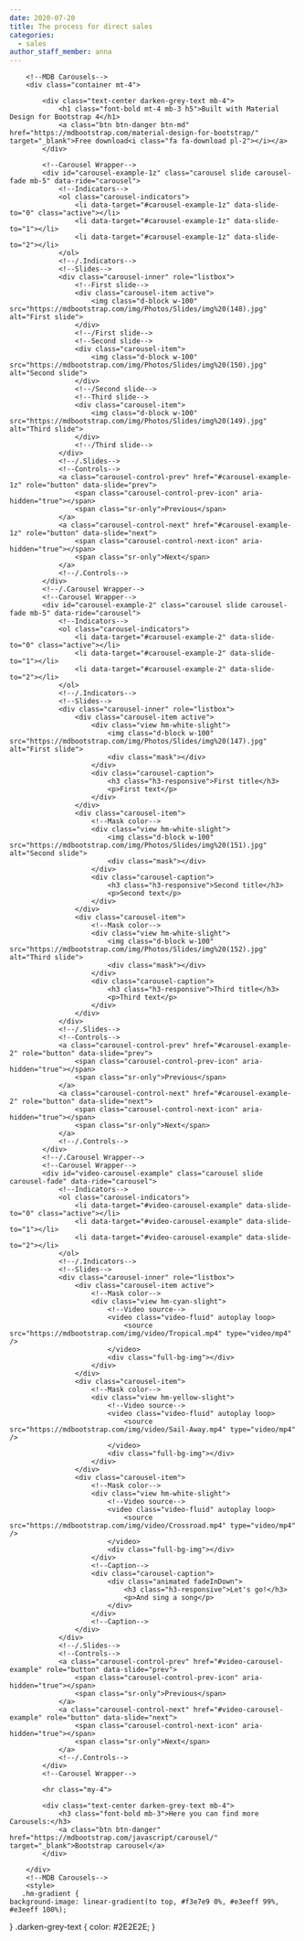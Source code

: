 ```yaml
---
date: 2020-07-20
title: The process for direct sales
categories:
  - sales
author_staff_member: anna
---
```


<section  class="hm-gradient">

        
        <!--MDB Carousels-->
        <div class="container mt-4">

            <div class="text-center darken-grey-text mb-4">
                <h1 class="font-bold mt-4 mb-3 h5">Built with Material Design for Bootstrap 4</h1>
                <a class="btn btn-danger btn-md" href="https://mdbootstrap.com/material-design-for-bootstrap/" target="_blank">Free download<i class="fa fa-download pl-2"></i></a>
            </div>

            <!--Carousel Wrapper-->
            <div id="carousel-example-1z" class="carousel slide carousel-fade mb-5" data-ride="carousel">
                <!--Indicators-->
                <ol class="carousel-indicators">
                    <li data-target="#carousel-example-1z" data-slide-to="0" class="active"></li>
                    <li data-target="#carousel-example-1z" data-slide-to="1"></li>
                    <li data-target="#carousel-example-1z" data-slide-to="2"></li>
                </ol>
                <!--/.Indicators-->
                <!--Slides-->
                <div class="carousel-inner" role="listbox">
                    <!--First slide-->
                    <div class="carousel-item active">
                        <img class="d-block w-100" src="https://mdbootstrap.com/img/Photos/Slides/img%20(148).jpg" alt="First slide">
                    </div>
                    <!--/First slide-->
                    <!--Second slide-->
                    <div class="carousel-item">
                        <img class="d-block w-100" src="https://mdbootstrap.com/img/Photos/Slides/img%20(150).jpg" alt="Second slide">
                    </div>
                    <!--/Second slide-->
                    <!--Third slide-->
                    <div class="carousel-item">
                        <img class="d-block w-100" src="https://mdbootstrap.com/img/Photos/Slides/img%20(149).jpg" alt="Third slide">
                    </div>
                    <!--/Third slide-->
                </div>
                <!--/.Slides-->
                <!--Controls-->
                <a class="carousel-control-prev" href="#carousel-example-1z" role="button" data-slide="prev">
                    <span class="carousel-control-prev-icon" aria-hidden="true"></span>
                    <span class="sr-only">Previous</span>
                </a>
                <a class="carousel-control-next" href="#carousel-example-1z" role="button" data-slide="next">
                    <span class="carousel-control-next-icon" aria-hidden="true"></span>
                    <span class="sr-only">Next</span>
                </a>
                <!--/.Controls-->
            </div>
            <!--/.Carousel Wrapper-->
            <!--Carousel Wrapper-->
            <div id="carousel-example-2" class="carousel slide carousel-fade mb-5" data-ride="carousel">
                <!--Indicators-->
                <ol class="carousel-indicators">
                    <li data-target="#carousel-example-2" data-slide-to="0" class="active"></li>
                    <li data-target="#carousel-example-2" data-slide-to="1"></li>
                    <li data-target="#carousel-example-2" data-slide-to="2"></li>
                </ol>
                <!--/.Indicators-->
                <!--Slides-->
                <div class="carousel-inner" role="listbox">
                    <div class="carousel-item active">
                        <div class="view hm-white-slight">
                            <img class="d-block w-100" src="https://mdbootstrap.com/img/Photos/Slides/img%20(147).jpg" alt="First slide">
                            <div class="mask"></div>
                        </div>
                        <div class="carousel-caption">
                            <h3 class="h3-responsive">First title</h3>
                            <p>First text</p>
                        </div>
                    </div>
                    <div class="carousel-item">
                        <!--Mask color-->
                        <div class="view hm-white-slight">
                            <img class="d-block w-100" src="https://mdbootstrap.com/img/Photos/Slides/img%20(151).jpg" alt="Second slide">
                            <div class="mask"></div>
                        </div>
                        <div class="carousel-caption">
                            <h3 class="h3-responsive">Second title</h3>
                            <p>Second text</p>
                        </div>
                    </div>
                    <div class="carousel-item">
                        <!--Mask color-->
                        <div class="view hm-white-slight">
                            <img class="d-block w-100" src="https://mdbootstrap.com/img/Photos/Slides/img%20(152).jpg" alt="Third slide">
                            <div class="mask"></div>
                        </div>
                        <div class="carousel-caption">
                            <h3 class="h3-responsive">Third title</h3>
                            <p>Third text</p>
                        </div>
                    </div>
                </div>
                <!--/.Slides-->
                <!--Controls-->
                <a class="carousel-control-prev" href="#carousel-example-2" role="button" data-slide="prev">
                    <span class="carousel-control-prev-icon" aria-hidden="true"></span>
                    <span class="sr-only">Previous</span>
                </a>
                <a class="carousel-control-next" href="#carousel-example-2" role="button" data-slide="next">
                    <span class="carousel-control-next-icon" aria-hidden="true"></span>
                    <span class="sr-only">Next</span>
                </a>
                <!--/.Controls-->
            </div>
            <!--/.Carousel Wrapper-->
            <!--Carousel Wrapper-->
            <div id="video-carousel-example" class="carousel slide carousel-fade" data-ride="carousel">
                <!--Indicators-->
                <ol class="carousel-indicators">
                    <li data-target="#video-carousel-example" data-slide-to="0" class="active"></li>
                    <li data-target="#video-carousel-example" data-slide-to="1"></li>
                    <li data-target="#video-carousel-example" data-slide-to="2"></li>
                </ol>
                <!--/.Indicators-->
                <!--Slides-->
                <div class="carousel-inner" role="listbox">
                    <div class="carousel-item active">
                        <!--Mask color-->
                        <div class="view hm-cyan-slight">
                            <!--Video source-->
                            <video class="video-fluid" autoplay loop>
                                <source src="https://mdbootstrap.com/img/video/Tropical.mp4" type="video/mp4" />
                            </video>
                            <div class="full-bg-img"></div>
                        </div>
                    </div>
                    <div class="carousel-item">
                        <!--Mask color-->
                        <div class="view hm-yellow-slight">
                            <!--Video source-->
                            <video class="video-fluid" autoplay loop>
                                <source src="https://mdbootstrap.com/img/video/Sail-Away.mp4" type="video/mp4" />
                            </video>
                            <div class="full-bg-img"></div>
                        </div>
                    </div>
                    <div class="carousel-item">
                        <!--Mask color-->
                        <div class="view hm-white-slight">
                            <!--Video source-->
                            <video class="video-fluid" autoplay loop>
                                <source src="https://mdbootstrap.com/img/video/Crossroad.mp4" type="video/mp4" />
                            </video>
                            <div class="full-bg-img"></div>
                        </div>
                        <!--Caption-->
                        <div class="carousel-caption">
                            <div class="animated fadeInDown">
                                <h3 class="h3-responsive">Let's go!</h3>
                                <p>And sing a song</p>
                            </div>
                        </div>
                        <!--Caption-->
                    </div>
                </div>
                <!--/.Slides-->
                <!--Controls-->
                <a class="carousel-control-prev" href="#video-carousel-example" role="button" data-slide="prev">
                    <span class="carousel-control-prev-icon" aria-hidden="true"></span>
                    <span class="sr-only">Previous</span>
                </a>
                <a class="carousel-control-next" href="#video-carousel-example" role="button" data-slide="next">
                    <span class="carousel-control-next-icon" aria-hidden="true"></span>
                    <span class="sr-only">Next</span>
                </a>
                <!--/.Controls-->
            </div>
            <!--Carousel Wrapper-->
          
            <hr class="my-4">
          
            <div class="text-center darken-grey-text mb-4">
                <h3 class="font-bold mb-3">Here you can find more Carousels:</h3>
                <a class="btn btn-danger" href="https://mdbootstrap.com/javascript/carousel/" target="_blank">Bootstrap carousel</a>
            </div>

        </div>
        <!--MDB Carousels-->
        <style>
       .hm-gradient {
    background-image: linear-gradient(to top, #f3e7e9 0%, #e3eeff 99%, #e3eeff 100%);
}
.darken-grey-text {
    color: #2E2E2E;
} 
        </style>
</section>
